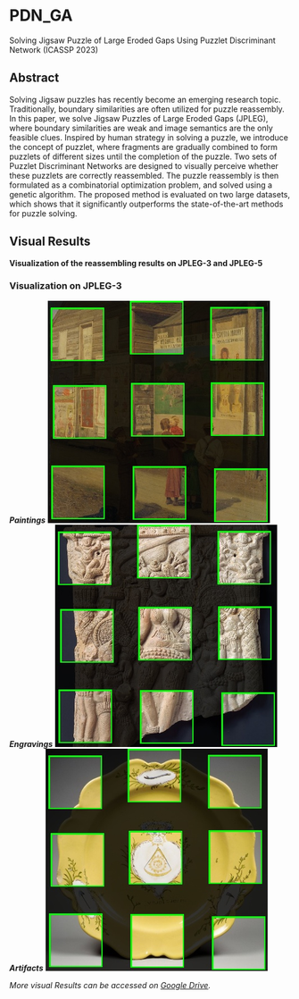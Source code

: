 # PDN_GA
Solving Jigsaw Puzzle of Large Eroded Gaps Using Puzzlet Discriminant Network (ICASSP 2023)

## Abstract
Solving Jigsaw puzzles has recently become an emerging research topic. Traditionally, boundary similarities are often utilized for puzzle reassembly. In this paper, we solve Jigsaw Puzzles of Large Eroded Gaps (JPLEG), where boundary similarities are weak and image semantics are the only feasible clues. Inspired by human strategy in solving a puzzle, we introduce the concept of puzzlet, where fragments are gradually combined to form puzzlets of different sizes until the completion of the puzzle. Two sets of Puzzlet Discriminant Networks are designed to visually perceive whether these puzzlets are correctly reassembled. The puzzle reassembly is then formulated as a combinatorial optimization problem, and solved using a genetic algorithm. The proposed method is evaluated on two large datasets, which shows that it significantly outperforms the state-of-the-art methods for puzzle solving.

## Visual Results

**Visualization of the reassembling results on JPLEG-3 and JPLEG-5**
### Visualization on JPLEG-3
***Paintings***
![Visualization on JPLEG-3](./sample_img/13131.jpg)
***Engravings***
![Visualization on JPLEG-3](./sample_img/38518.jpg)
***Artifacts***
![Visualization on JPLEG-3](./sample_img/200778.jpg)


*More visual Results can be accessed on [Google Drive](https://drive.google.com/drive/folders/1iX5HE9Ym28UWxS6iOaO8dToX8_zcR5LN?usp=sharing).*
